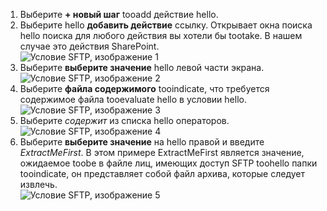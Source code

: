 1. Выберите **+ новый шаг** tooadd действие hello.  
2. Выберите hello **добавить действие** ссылку. Открывает окна поиска hello поиска для любого действия вы хотели бы tootake. В нашем случае это действия SharePoint.    
   ![Условие SFTP, изображение 1](./media/connectors-create-api-sftp/condition-1.png)    
3. Выберите **выберите значение** hello левой части экрана. 
   ![Условие SFTP, изображение 2](./media/connectors-create-api-sftp/condition-2.png)    
4. Выберите **файла содержимого** tooindicate, что требуется содержимое файла tooevaluate hello в условии hello.      
   ![Условие SFTP, изображение 3](./media/connectors-create-api-sftp/condition-3.png)   
5. Выберите *содержит* из списка hello операторов.       
   ![Условие SFTP, изображение 4](./media/connectors-create-api-sftp/condition-4.png)   
6. Выберите **выберите значение** на hello правой и введите *ExtractMeFirst*. В этом примере ExtractMeFirst является значение, ожидаемое toobe в файле лиц, имеющих доступ SFTP toohello папки tooindicate, он представляет собой файл архива, которые следует извлечь.  
   ![Условие SFTP, изображение 5](./media/connectors-create-api-sftp/condition-5.png)   

